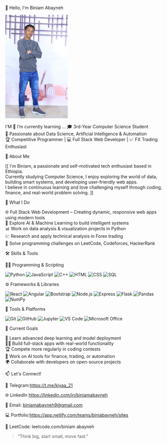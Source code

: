   👋 Hello, I'm Biniam Abayneh

 <img src="photo_2025-07-02_08-39-47.jpg" alt="my image" width="200" height="" margin=" 300px">




 I'M
🌱 I’m currently learning ...
   🎓 3rd-Year Computer Science Student  
   🤖 Passionate about Data Science, Artificial Intelligence & Automation  
   🏆 Competitive Programmer | 💻 Full Stack Web Developer | 📈 FX Trading Enthusiast





🧠 About Me

  [[ I'm Biniam, a passionate and self-motivated tech enthusiast based in Ethiopia.  
Currently studying Computer Science, I enjoy exploring the world of data, building smart systems, and developing user-friendly web apps.  
I believe in continuous learning and love challenging myself through coding, finance, and real-world problem solving. ]]
                   



💼 What I Do

🌐 Full Stack Web Development – Creating dynamic, responsive web apps using modern tools  
         🧠 Explore AI & Machine Learning to build intelligent systems  
         📊 Work on data analysis & visualization projects in Python  
         💹 Research and apply technical analysis in Forex trading  
         🧩 Solve programming challenges on LeetCode, Codeforces, HackerRank





 🛠️ Skills & Tools

👨‍💻 Programming & Scripting

<p align="left">
         <img src="https://cdn.jsdelivr.net/gh/devicons/devicon/icons/python/python-original.svg" width="70" alt="Python"/>
         <img src="https://cdn.jsdelivr.net/gh/devicons/devicon/icons/javascript/javascript-original.svg" width="70" alt="JavaScript"/>
         <img src="https://cdn.jsdelivr.net/gh/devicons/devicon/icons/cplusplus/cplusplus-original.svg" width="70" alt="C++"/>
         <img src="https://cdn.jsdelivr.net/gh/devicons/devicon/icons/html5/html5-original.svg" width="70" alt="HTML"/>
         <img src="https://cdn.jsdelivr.net/gh/devicons/devicon/icons/css3/css3-original.svg" width="70" alt="CSS"/>
        <img src="https://cdn.jsdelivr.net/gh/devicons/devicon/icons/sqlite/sqlite-original.svg" width="70" alt="SQL"/>
     </p>

⚙️ Frameworks & Libraries

 <p align="left">
           <img src="https://cdn.jsdelivr.net/gh/devicons/devicon/icons/react/react-original.svg" width="60" alt="React"/>
           <img src="https://cdn.jsdelivr.net/gh/devicons/devicon/icons/angularjs/angularjs-original.svg" width="60" alt="Angular"/>
           <img src="https://cdn.jsdelivr.net/gh/devicons/devicon/icons/bootstrap/bootstrap-original.svg" width="60" alt="Bootstrap"/>
           <img src="https://cdn.jsdelivr.net/gh/devicons/devicon/icons/nodejs/nodejs-original.svg" width="60" alt="Node.js"/>
           <img src="https://cdn.jsdelivr.net/gh/devicons/devicon/icons/express/express-original.svg" width="60" alt="Express"/>
           <img src="https://cdn.jsdelivr.net/gh/devicons/devicon/icons/flask/flask-original.svg" width="60" alt="Flask"/>
           <img src="https://cdn.jsdelivr.net/gh/devicons/devicon/icons/pandas/pandas-original.svg" width="60" alt="Pandas"/>
           <img src="https://cdn.jsdelivr.net/gh/devicons/devicon/icons/numpy/numpy-original.svg" width="60" alt="NumPy"/>
        </p>

🧰 Tools & Platforms

<p align="left">
  <img src="https://cdn.jsdelivr.net/gh/devicons/devicon/icons/git/git-original.svg" width="60" alt="Git"/>
  <img src="https://cdn.jsdelivr.net/gh/devicons/devicon/icons/github/github-original.svg" width="60" alt="GitHub"/>
  <img src="https://cdn.jsdelivr.net/gh/devicons/devicon/icons/jupyter/jupyter-original.svg" width="60" alt="Jupyter"/>
  <img src="https://cdn.jsdelivr.net/gh/devicons/devicon/icons/vscode/vscode-original.svg" width="60" alt="VS Code"/>
  <img src="https://upload.wikimedia.org/wikipedia/commons/4/4f/Microsoft_Office_Logo_%282013–2019%29.svg" width="60" alt="Microsoft Office"/>
</p>


🚀 Current Goals

   📘 Learn advanced deep learning and model deployment  
   🧑‍💻 Build full-stack apps with real-world functionality  
   🏆 Compete more regularly in coding contests  
   💼 Work on AI tools for finance, trading, or automation  
   🌍 Collaborate with developers on open-source projects

📫 Let's Connect!

   💬 Telegram:https://t.me/kiyaa_21
 
   🌐 LinkedIn https://linkedin.com/in/biniamabayneh 
 
   📧 Email: biniamabayneh9@gmail.com  
 
   💻 Portfolio:https://app.netlify.com/teams/biniabayneh/sites
 
   🧩 LeetCode: leetcode.com/biniam abayneh



> “Think big, start small, move fast.”
<!--
**biniabayneh/biniabayneh** is a ✨ _special_ ✨ repository because its `README.md` (this file) appears on your GitHub profile.

Here are some ideas to get you started:

- 🔭 I’m currently working on ...
- 🌱 I’m currently learning ...
- 👯 I’m looking to collaborate on ...
- 🤔 I’m looking for help with ...
- 💬 Ask me about ...
- 📫 How to reach me: ...
- 😄 Pronouns: ...
- ⚡ Fun fact: ...
-->
